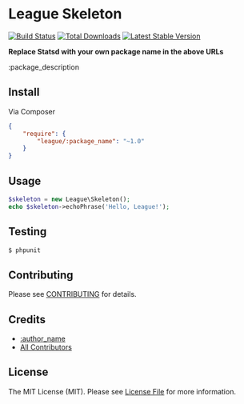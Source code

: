 # League Skeleton

[![Build Status](https://travis-ci.org/thephpleague/statsd.png?branch=master)](https://travis-ci.org/thephpleague/statsd)
[![Total Downloads](https://poser.pugx.org/league/statsd/downloads.png)](https://packagist.org/packages/league/statsd)
[![Latest Stable Version](https://poser.pugx.org/league/statsd/v/stable.png)](https://packagist.org/packages/league/statsd)

**Replace Statsd with your own package name in the above URLs**

:package_description


## Install

Via Composer

``` json
{
    "require": {
        "league/:package_name": "~1.0"
    }
}
```


## Usage

``` php
$skeleton = new League\Skeleton();
echo $skeleton->echoPhrase('Hello, League!');

```


## Testing

``` bash
$ phpunit
```


## Contributing

Please see [CONTRIBUTING](https://github.com/thephpleague/:package_name/blob/master/CONTRIBUTING.md) for details.


## Credits

- [:author_name](https://github.com/:author_username)
- [All Contributors](https://github.com/thephpleague/:package_name/contributors)


## License

The MIT License (MIT). Please see [License File](https://github.com/thephpleague/:package_name/blob/master/LICENSE) for more information.
